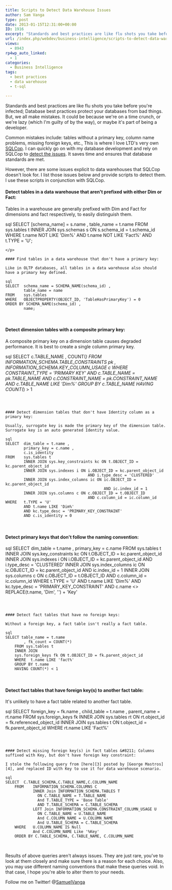 ```yaml
---
title: Scripts to Detect Data Warehouse Issues
author: Sam Vanga
type: post
date: 2013-01-15T12:31:00+00:00
ID: 1916
excerpt: "Standards and best practices are like flu shots you take before you're infected; Database best practices protect your databases from bad things. But, we all make mistakes. It could be because we're on a time crunch, or we're lazy (which I'm guilty of by&hellip;"
url: /index.php/webdev/business-intelligence/scripts-to-detect-data-warehouse/
views:
  - 8943
rp4wp_auto_linked:
  - 1
categories:
  - Business Intelligence
tags:
  - best practices
  - data warehouse
  - t-sql

---
```

Standards and best practices are like flu shots you take before you're infected; Database best practices protect your databases from bad things. But, we all make mistakes. It could be because we're on a time crunch, or we're lazy (which I'm guilty of by the way), or maybe it's part of being a developer.

Common mistakes include: tables without a primary key, column name problems, missing foreign keys, etc., This is where I love LTD's very own [SQLCop][1]. I can quickly go on with my database development and rely on SQLCop to [detect the issues][2]. It saves time and ensures that database standards are met.

However, there are some issues explicit to data warehouses that SQLCop doesn't look for. I list those issues below and provide scripts to detect them. I use these scripts in conjunction with SQLCop.

#### Detect tables in a data warehouse that aren't prefixed with either Dim or Fact:

Tables in a warehouse are generally prefixed with Dim and Fact for dimensions and fact respectively, to easily distinguish them.

sql
SELECT  [schema_name] = s.name ,
        table_name = t.name
FROM    sys.tables t
        INNER JOIN sys.schemas s ON s.schema_id = t.schema_id
WHERE   t.name NOT LIKE 'Dim%'
        AND t.name NOT LIKE 'Fact%'
        AND t.TYPE = 'U';
```
</p> 

#### Find tables in a data warehouse that don't have a primary key:

Like in OLTP databases, all tables in a data warehouse also should have a primary key defined.

sql
SELECT  schema_name = SCHEMA_NAME(schema_id) ,
        table_name = name
FROM    sys.tables
WHERE   OBJECTPROPERTY(OBJECT_ID, 'TableHasPrimaryKey') = 0
ORDER BY SCHEMA_NAME(schema_id) ,
        name;
```

 

#### Detect dimension tables with a composite primary key:

A composite primary key on a dimension table causes degraded performance. It is best to create a single column primary key.

sql
SELECT  c.TABLE_NAME ,
        COUNT(*)
FROM    INFORMATION_SCHEMA.TABLE_CONSTRAINTS pk ,
        INFORMATION_SCHEMA.KEY_COLUMN_USAGE c
WHERE   CONSTRAINT_TYPE = 'PRIMARY KEY'
        AND c.TABLE_NAME = pk.TABLE_NAME
        AND c.CONSTRAINT_NAME = pk.CONSTRAINT_NAME
        AND c.TABLE_NAME LIKE 'Dim%'
GROUP BY c.TABLE_NAME
HAVING  COUNT(*) > 1
```

 

#### Detect dimension tables that don't have Identity column as a primary key:

Usually, surrogate key is made the primary key of the dimension table. Surrogate key is an auto generated Identity value.

sql
SELECT  dim_table = t.name ,
        primary_key = c.name ,
        c.is_identity
FROM    sys.tables t
        INNER JOIN sys.key_constraints kc ON t.OBJECT_ID = kc.parent_object_id
        INNER JOIN sys.indexes i ON i.OBJECT_ID = kc.parent_object_id
                                    AND i.type_desc = 'CLUSTERED'
        INNER JOIN sys.index_columns ic ON ic.OBJECT_ID = kc.parent_object_id
                                           AND ic.index_id = 1
        INNER JOIN sys.columns c ON c.OBJECT_ID = t.OBJECT_ID
                                    AND c.column_id = ic.column_id
WHERE   t.TYPE = 'U'
        AND t.name LIKE 'Dim%'
        AND kc.type_desc = 'PRIMARY_KEY_CONSTRAINT'
        AND c.is_identity = 0
```

 

#### Detect primary keys that don't follow the naming convention:

sql
SELECT  dim_table = t.name ,
        primary_key = c.name
FROM    sys.tables t
        INNER JOIN sys.key_constraints kc ON t.OBJECT_ID = kc.parent_object_id
        INNER JOIN sys.indexes i ON i.OBJECT_ID = kc.parent_object_id
                                    AND i.type_desc = 'CLUSTERED'
        INNER JOIN sys.index_columns ic ON ic.OBJECT_ID = kc.parent_object_id
                                           AND ic.index_id = 1
        INNER JOIN sys.columns c ON c.OBJECT_ID = t.OBJECT_ID
                                    AND c.column_id = ic.column_id
WHERE   t.TYPE = 'U'
        AND t.name LIKE 'Dim%'
        AND kc.type_desc = 'PRIMARY_KEY_CONSTRAINT'
        AND c.name <> REPLACE(t.name, 'Dim', '') + 'Key'
```

 

#### Detect fact tables that have no foreign keys:

Without a foreign key, a fact table isn't really a fact table.

sql
SELECT table_name = t.name
		, fk_count = COUNT(*)
    FROM sys.tables t
    INNER JOIN
    sys.foreign_keys fk ON t.OBJECT_ID = fk.parent_object_id
    WHERE  t.name LIKE 'fact%'
    GROUP BY t.name
    HAVING COUNT(*) < 1  
```

 

#### Detect fact tables that have foreign key(s) to another fact table:

It's unlikely to have a fact table related to another fact table.

sql
SELECT  foreign_key = fk.name ,
        child_table = t.name ,
        parent_name = rt.name
FROM    sys.foreign_keys fk
        INNER JOIN sys.tables rt ON rt.object_id = fk.referenced_object_id
        INNER JOIN sys.tables t ON t.object_id = fk.parent_object_id
WHERE   rt.name LIKE 'Fact%'
```

 

#### Detect missing foreign key(s) in fact tables &#8211; Columns suffixed with Key, but don't have foreign key constraint:

I stole the following query from [here][3] posted by [George Mastros][4], and replaced ID with Key to use it for data warehouse scenario.

sql
SELECT  C.TABLE_SCHEMA,C.TABLE_NAME,C.COLUMN_NAME
    FROM    INFORMATION_SCHEMA.COLUMNS C          
            INNER Join INFORMATION_SCHEMA.TABLES T            
              ON C.TABLE_NAME = T.TABLE_NAME    
              And T.TABLE_TYPE = 'Base Table'
              AND T.TABLE_SCHEMA = C.TABLE_SCHEMA        
            LEFT Join INFORMATION_SCHEMA.CONSTRAINT_COLUMN_USAGE U            
              ON C.TABLE_NAME = U.TABLE_NAME            
              And C.COLUMN_NAME = U.COLUMN_NAME
              And U.TABLE_SCHEMA = C.TABLE_SCHEMA
    WHERE   U.COLUMN_NAME IS Null          
            And C.COLUMN_NAME Like '%Key'
    ORDER BY C.TABLE_SCHEMA, C.TABLE_NAME, C.COLUMN_NAME
```

 

Results of above queries aren't always issues. They are just rare, you've to look at them closely and make sure there is a reason for each choice. Also, you may use different naming conventions that make these queries void. In that case, I hope you're able to alter them to your needs.

Follow me on Twitter! @[SamuelVanga][5]

 [1]: http://sqlcop.ltd.local/ "SQLCop"
 [2]: http://sqlcop.ltd.local/detectedissues.php "SQLCop detects these issues"
 [3]: /index.php/DataMgmt/DataDesign/missing-foreign-key-constraints "missing foreign keys sql cop"
 [4]: /index.php/All/?disp=authdir&author=10 "George M"
 [5]: /twitter.com/SamuelVanga "SamuelVanga Twitter"